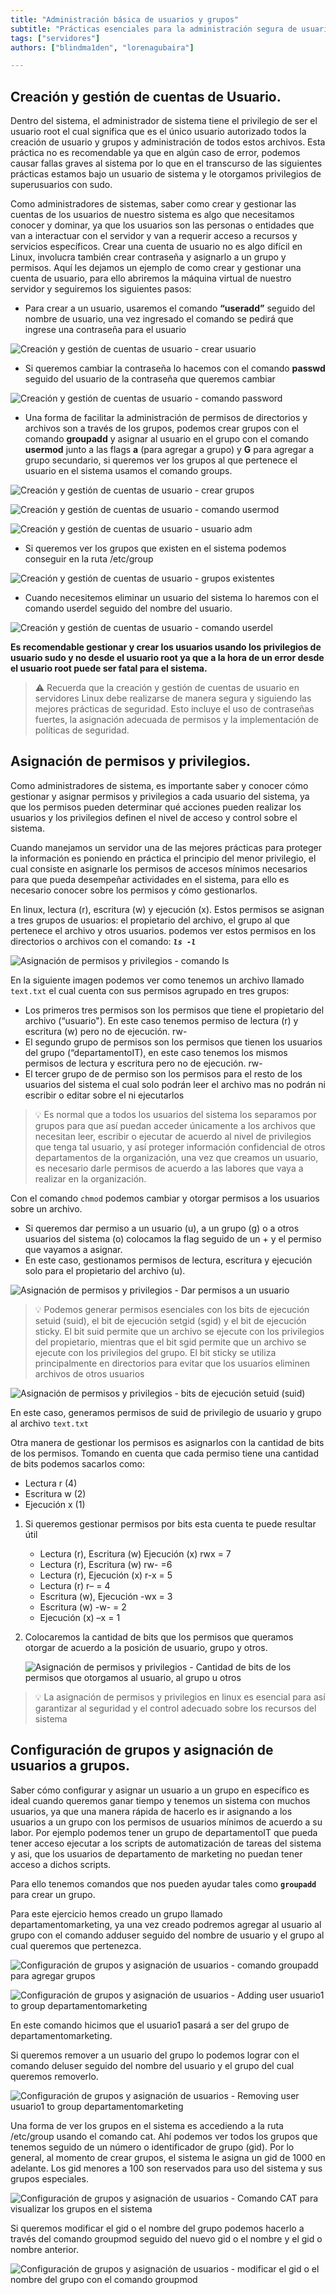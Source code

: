 ```yaml
---
title: "Administración básica de usuarios y grupos"
subtitle: "Prácticas esenciales para la administración segura de usuarios y grupos en servidores Linux: Gestión eficiente y asignación adecuada de permisos."
tags: ["servidores"]
authors: ["blindma1den", "lorenagubaira"]

---
```


## **Creación y gestión de cuentas de Usuario.**

Dentro del sistema, el administrador de sistema tiene el privilegio de ser el usuario root el cual significa que es el único usuario autorizado todos la creación de usuario y grupos y administración de todos estos archivos. Esta práctica no es recomendable ya que en algún caso de error, podemos causar fallas graves al sistema por lo que en el transcurso de las siguientes prácticas estamos bajo un usuario de sistema y le otorgamos privilegios de superusuarios con sudo.

Como administradores de sistemas, saber como crear y gestionar las cuentas de los usuarios de nuestro sistema es algo que necesitamos conocer y dominar, ya que los usuarios son las personas o entidades que van a interactuar con el servidor y van a requerir acceso a recursos y servicios específicos. Crear una cuenta de usuario no es algo difícil en Linux, involucra también crear contraseña y asignarlo a un grupo y permisos. Aquí les dejamos un ejemplo de como crear y gestionar una cuenta de usuario, para ello abriremos la máquina virtual de nuestro servidor y seguiremos los siguientes pasos:

- Para crear a un usuario, usaremos el comando **“useradd”** seguido del nombre de usuario, una vez ingresado el comando se pedirá que ingrese una contraseña para el usuario

![Creación y gestión de cuentas de usuario - crear usuario](https://raw.githubusercontent.com/4GeeksAcademy/cybersecurity-syllabus/main/assets/users-groups-management/administracion-basica-de-usuarios-imagen-1.jpg)

- Si queremos cambiar la contraseña lo hacemos con el comando **passwd** seguido del usuario de la contraseña que queremos cambiar

![Creación y gestión de cuentas de usuario - comando password](https://raw.githubusercontent.com/4GeeksAcademy/cybersecurity-syllabus/main/assets/users-groups-management/administracion-basica-de-usuarios-imagen-2.jpg)

- Una forma de facilitar la administración de permisos de directorios y archivos son a través de los grupos, podemos crear grupos con el comando **groupadd** y asignar al usuario en el grupo con el comando **usermod** junto a las flags **a** (para agregar a grupo) y **G** para agregar a grupo secundario, si queremos ver los grupos al que pertenece el usuario en el sistema usamos el comando groups.

![Creación y gestión de cuentas de usuario - crear grupos](https://raw.githubusercontent.com/4GeeksAcademy/cybersecurity-syllabus/main/assets/users-groups-management/administracion-basica-de-usuarios-imagen-3.jpg)

![Creación y gestión de cuentas de usuario - comando usermod](https://raw.githubusercontent.com/4GeeksAcademy/cybersecurity-syllabus/main/assets/users-groups-management/administracion-basica-de-usuarios-imagen-4.jpg)

![Creación y gestión de cuentas de usuario - usuario adm](https://raw.githubusercontent.com/4GeeksAcademy/cybersecurity-syllabus/main/assets/users-groups-management/administracion-basica-de-usuarios-imagen-5.jpg)

- Si queremos ver los grupos que existen en el sistema podemos conseguir en la ruta /etc/group

![Creación y gestión de cuentas de usuario - grupos existentes](https://raw.githubusercontent.com/4GeeksAcademy/cybersecurity-syllabus/main/assets/users-groups-management/administracion-basica-de-usuarios-imagen-6.jpg)

- Cuando necesitemos eliminar un usuario del sistema lo haremos con el comando userdel seguido del nombre del usuario.

![Creación y gestión de cuentas de usuario - comando userdel](https://raw.githubusercontent.com/4GeeksAcademy/cybersecurity-syllabus/main/assets/users-groups-management/administracion-basica-de-usuarios-imagen-7.jpg)

**Es recomendable gestionar y crear los usuarios usando los privilegios de usuario sudo y no desde el usuario root ya que a la hora de un error desde el usuario root puede ser fatal para el sistema.**

> ⚠️ Recuerda que la creación y gestión de cuentas de usuario en servidores Linux debe realizarse de manera segura y siguiendo las mejores prácticas de seguridad. Esto incluye el uso de contraseñas fuertes, la asignación adecuada de permisos y la implementación de políticas de seguridad.

## **Asignación de permisos y privilegios.**

Como administradores de sistema, es importante saber y conocer cómo gestionar y asignar permisos y privilegios a cada usuario del sistema, ya que los permisos pueden determinar qué acciones pueden realizar los usuarios y los privilegios definen el nivel de acceso y control sobre el sistema.

Cuando manejamos un servidor una de las mejores prácticas para proteger la información es poniendo en práctica el principio del menor privilegio, el cual consiste en asignarle los permisos de accesos mínimos necesarios para que pueda desempeñar actividades en el sistema, para ello es necesario conocer sobre los permisos y cómo gestionarlos.

En linux, lectura (r), escritura (w) y ejecución (x). Estos permisos se asignan a tres grupos de usuarios: el propietario del archivo, el grupo al que pertenece el archivo y otros usuarios. podemos ver estos permisos en los directorios o archivos con el comando: ***`ls -l`***

![Asignación de permisos y privilegios - comando ls](https://raw.githubusercontent.com/4GeeksAcademy/cybersecurity-syllabus/main/assets/users-groups-management/administracion-basica-de-usuarios-privilegios-imagen-1.jpg "comando ls -l nos permite visualizar permisos en los directorios o archivos")

En la siguiente imagen podemos ver como tenemos un archivo llamado `text.txt` el cual cuenta con sus permisos agrupado en tres grupos:

- Los primeros tres permisos son los permisos que tiene el propietario del archivo (“usuario"). En este caso tenemos permiso de lectura (r) y escritura (w) pero no de ejecución. rw-
- El segundo grupo de permisos son los permisos que tienen los usuarios del grupo (“departamentoIT), en este caso tenemos los mismos permisos de lectura y escritura pero no de ejecución. rw-
- El tercer grupo de de permiso son los permisos para el resto de los usuarios del sistema el cual solo podrán leer el archivo mas no podrán ni escribir o editar sobre el ni ejecutarlos

> 💡 Es normal que a todos los usuarios del sistema los separamos por grupos para que así puedan acceder únicamente a los archivos que necesitan leer, escribir o ejecutar de acuerdo al nivel de privilegios que tenga tal usuario, y así proteger información confidencial de otros departamentos de la organización, una vez que creamos un usuario, es necesario darle permisos de acuerdo a las labores que vaya a realizar en la organización.

</aside>

Con el comando `chmod` podemos cambiar y otorgar permisos a los usuarios sobre un archivo.

- Si queremos dar permiso a un usuario (u), a un grupo (g) o a otros usuarios del sistema (o) colocamos la flag seguido de un + y el permiso que vayamos a asignar.
- En este caso, gestionamos permisos de lectura, escritura y ejecución solo para el propietario del archivo (u).

![Asignación de permisos y privilegios - Dar permisos a un usuario](https://raw.githubusercontent.com/4GeeksAcademy/cybersecurity-syllabus/main/assets/users-groups-management/administracion-basica-de-usuarios-privilegios-imagen-2.jpg "Dar permisos a un usuario")

> 💡 Podemos generar permisos esenciales con los bits de ejecución setuid (suid), el bit de ejecución setgid (sgid) y el bit de ejecución sticky. El bit suid permite que un archivo se ejecute con los privilegios del propietario, mientras que el bit sgid permite que un archivo se ejecute con los privilegios del grupo. El bit sticky se utiliza principalmente en directorios para evitar que los usuarios eliminen archivos de otros usuarios

![Asignación de permisos y privilegios - bits de ejecución setuid (suid) ](https://raw.githubusercontent.com/4GeeksAcademy/cybersecurity-syllabus/main/assets/users-groups-management/administracion-basica-de-usuarios-privilegios-imagen-3.jpg "bits de ejecución setuid (suid)")

En este caso, generamos permisos de suid de privilegio de usuario y grupo al archivo `text.txt`

Otra manera de gestionar los permisos es asignarlos con la cantidad de bits de los permisos. Tomando en cuenta que cada permiso tiene una cantidad de bits podemos sacarlos como:      

- Lectura r (4)
- Escritura w (2)
- Ejecución x (1)
1. Si queremos gestionar permisos por bits esta cuenta te puede resultar útil
    - Lectura (r), Escritura (w) Ejecución (x) rwx = 7
    - Lectura (r), Escritura (w) rw- =6
    - Lectura (r), Ejecución (x) r-x = 5
    - Lectura (r) r– = 4
    - Escritura (w), Ejecución -wx = 3
    - Escritura (w) -w- = 2
    - Ejecución (x) –x = 1
2. Colocaremos la cantidad de bits que los permisos que queramos otorgar de acuerdo a la posición de usuario, grupo y otros.
    
    ![Asignación de permisos y privilegios - Cantidad de bits de los permisos que otorgamos al usuario, al grupo u otros ](https://raw.githubusercontent.com/4GeeksAcademy/cybersecurity-syllabus/main/assets/users-groups-management/administracion-basica-de-usuarios-privilegios-imagen-4.jpg "Cantidad de bits de los permisos que otorgamos al usuario, al grupo u otros")
    
> 💡 La asignación de permisos y privilegios en linux es esencial para así garantizar al seguridad y el control adecuado sobre los recursos del sistema
    
## **Configuración de grupos y asignación de usuarios a grupos.**

Saber cómo configurar y asignar un usuario a un grupo en específico es ideal cuando queremos ganar tiempo y tenemos un sistema con muchos usuarios, ya que una manera rápida de hacerlo es ir asignando a los usuarios a un grupo con los permisos de usuarios mínimos de acuerdo a su labor. Por ejemplo podemos tener un grupo de departamentoIT que pueda tener acceso ejecutar a los scripts de automatización de tareas del sistema y asi, que los usuarios de departamento de marketing no puedan tener acceso a dichos scripts.

Para ello tenemos comandos que nos pueden ayudar tales como **`groupadd`** para crear un grupo.

Para este ejercicio hemos creado un grupo llamado departamentomarketing, ya una vez creado podremos agregar al usuario al grupo con el comando adduser seguido del nombre de usuario y el grupo al cual queremos que pertenezca.

![Configuración de grupos y asignación de usuarios - comando groupadd para agregar grupos](https://raw.githubusercontent.com/4GeeksAcademy/cybersecurity-syllabus/main/assets/users-groups-management/administracion-basica-de-usuarios-grupos-imagen-1.jpg "groupadd para agregar grupos")

![Configuración de grupos y asignación de usuarios - Adding user usuario1 to group departamentomarketing](https://raw.githubusercontent.com/4GeeksAcademy/cybersecurity-syllabus/main/assets/users-groups-management/administracion-basica-de-usuarios-grupos-imagen-2.jpg "El usuario1 pasará a ser del grupo de departamentomarketing")

En este comando hicimos que el usuario1 pasará a ser del grupo de departamentomarketing.

Si queremos remover a un usuario del grupo lo podemos lograr con el comando deluser seguido del nombre del usuario y el grupo del cual queremos removerlo.

![Configuración de grupos y asignación de usuarios - Removing user usuario1 to group departamentomarketing](https://raw.githubusercontent.com/4GeeksAcademy/cybersecurity-syllabus/main/assets/users-groups-management/administracion-basica-de-usuarios-grupos-imagen-3.jpg "Eliminar usuario1 del grupo de departamentomarketing")

Una forma de ver los grupos en el sistema es accediendo a la ruta /etc/group usando el comando cat. Ahí podemos ver todos los grupos que tenemos seguido de un número o identificador de grupo (gid). Por lo general, al momento de crear grupos, el sistema le asigna un gid de 1000 en adelante. Los gid menores a 100 son reservados para uso del sistema y sus grupos especiales.

![Configuración de grupos y asignación de usuarios - Comando CAT para visualizar los grupos en el sistema](https://raw.githubusercontent.com/4GeeksAcademy/cybersecurity-syllabus/main/assets/users-groups-management/administracion-basica-de-usuarios-grupos-imagen-4.jpg "Comando CAT para visualizar los grupos en el sistema")

Si queremos modificar el gid o el nombre del grupo podemos hacerlo a través del comando groupmod seguido del nuevo gid o el nombre y el gid o nombre anterior.

![Configuración de grupos y asignación de usuarios - modificar el gid o el nombre del grupo con el comando groupmod](https://raw.githubusercontent.com/4GeeksAcademy/cybersecurity-syllabus/main/assets/users-groups-management/administracion-basica-de-usuarios-grupos-imagen-5.jpg "modificar el gid o el nombre del grupo con el comando groupmod 'nombre nuevo o gid' + 'gid o nombre anterior' ")
